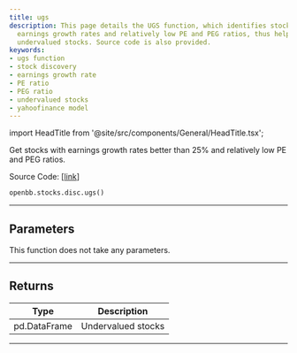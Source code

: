 ```yaml
---
title: ugs
description: This page details the UGS function, which identifies stocks with excellent
  earnings growth rates and relatively low PE and PEG ratios, thus helping to discover
  undervalued stocks. Source code is also provided.
keywords:
- ugs function
- stock discovery
- earnings growth rate
- PE ratio
- PEG ratio
- undervalued stocks
- yahoofinance model
---
```


import HeadTitle from '@site/src/components/General/HeadTitle.tsx';

<HeadTitle title="stocks.disc.ugs - Reference | OpenBB SDK Docs" />

Get stocks with earnings growth rates better than 25% and relatively low PE and PEG ratios.

Source Code: [[link](https://github.com/OpenBB-finance/OpenBBTerminal/tree/main/openbb_terminal/stocks/discovery/yahoofinance_model.py#L54)]

```python
openbb.stocks.disc.ugs()
```

---

## Parameters

This function does not take any parameters.

---

## Returns

| Type | Description |
| ---- | ----------- |
| pd.DataFrame | Undervalued stocks |
---
